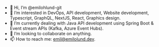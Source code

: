 - 👋 Hi, I’m @emilohlund-git
- 👀 I’m interested in DevOps, API development, Website development, Typescript, GraphQL, NextJS, React, Graphics design.
- 🌱 I’m currently dealing with Java API development using Spring Boot & Event stream APIs (Kafka, Azure Event Hubs).
- 💞️ I’m looking to collaborate on anything.
- 📫 How to reach me: emil@emilolund.dev.
